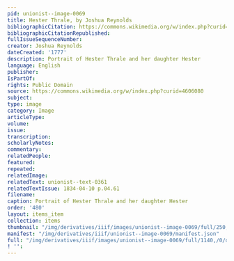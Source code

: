 ```yaml
---
pid: unionist--image-0069
title: Hester Thrale, by Joshua Reynolds
bibliographicCitation: https://commons.wikimedia.org/w/index.php?curid=4606080
bibliographicCitationRepublished: 
fullIssueSequenceNumber: 
creator: Joshua Reynolds
dateCreated: '1777'
description: Portrait of Hester Thrale and her daughter Hester
language: English
publisher: 
IsPartOf: 
rights: Public Domain
source: https://commons.wikimedia.org/w/index.php?curid=4606080
subject: 
type: image
category: Image
articleType: 
volume: 
issue: 
transcription: 
scholarlyNotes: 
commentary: 
relatedPeople: 
featured: 
repeated: 
relatedImage: 
relatedText: unionist--text-0361
relatedTextIssue: 1834-04-10 p.04.61
filename: 
caption: Portrait of Hester Thrale and her daughter Hester
order: '480'
layout: items_item
collection: items
thumbnail: "/img/derivatives/iiif/images/unionist--image-0069/full/250,/0/default.jpg"
manifest: "/img/derivatives/iiif/unionist--image-0069/manifest.json"
full: "/img/derivatives/iiif/images/unionist--image-0069/full/1140,/0/default.jpg"
! '': 
---
```

